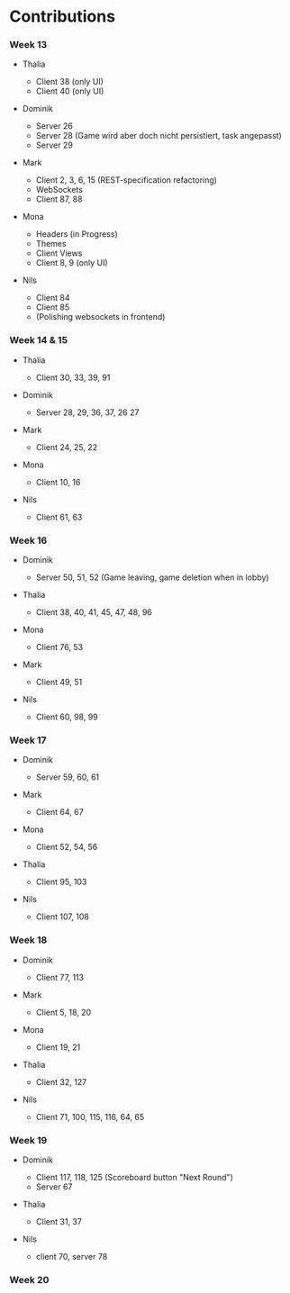 # Contributions

### Week 13

- Thalia

  - Client 38 (only UI)
  - Client 40 (only UI)

- Dominik

  - Server 26

  * Server 28 (Game wird aber doch nicht persistiert, task angepasst)
  * Server 29

- Mark

  - Client 2, 3, 6, 15 (REST-specification refactoring)
  - WebSockets
  - Client 87, 88

- Mona

  - Headers (in Progress)
  - Themes
  - Client Views
  - Client 8, 9 (only UI)

- Nils
  - Client 84
  - Client 85
  - (Polishing websockets in frontend)

### Week 14 & 15

- Thalia

  - Client 30, 33, 39, 91

- Dominik

  - Server 28, 29, 36, 37, 26 27

- Mark

  - Client 24, 25, 22

- Mona

  - Client 10, 16

- Nils

  - Client 61, 63

### Week 16

- Dominik

  - Server 50, 51, 52 (Game leaving, game deletion when in lobby)

- Thalia

  - Client 38, 40, 41, 45, 47, 48, 96

- Mona

  - Client 76, 53

- Mark

  - Client 49, 51

- Nils
  - Client 60, 98, 99

### Week 17

- Dominik

  - Server 59, 60, 61

- Mark

  - Client 64, 67

- Mona
  - Client 52, 54, 56
- Thalia
  - Client 95, 103
- Nils
  - Client 107, 108

### Week 18

- Dominik

  - Client 77, 113

- Mark

  - Client 5, 18, 20

- Mona
  - Client 19, 21
- Thalia
  - Client 32, 127

- Nils
  - Client 71, 100, 115, 116, 64, 65

### Week 19

- Dominik

  - Client 117, 118, 125 (Scoreboard button "Next Round")
  - Server 67

- Thalia
  - Client 31, 37

- Nils
  - client 70, server 78

### Week 20
